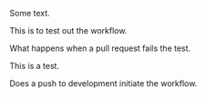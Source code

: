 Some text. 


This is to test out the workflow.

What happens when a pull request fails the test. 

This is a test.

Does a push to development initiate the workflow. 
